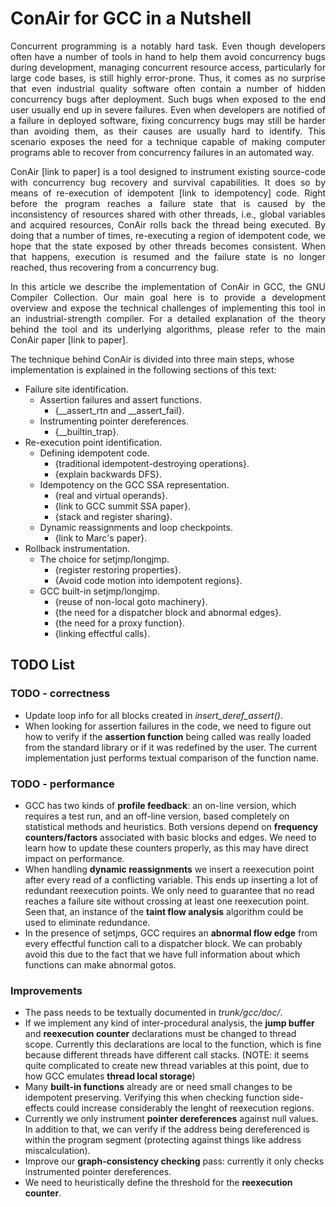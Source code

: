 # ConAir for GCC in a Nutshell

<p style='text-align: justify;'>Concurrent programming is a notably hard task.
Even though developers often have a number of tools in hand to help them avoid
concurrency bugs during development, managing concurrent resource access,
particularly for large code bases, is still highly error-prone. Thus, it comes
as no surprise that even industrial quality software often contain a number of
hidden concurrency bugs after deployment. Such bugs when exposed to the end user
usually end up in severe failures. Even when developers are notified of a
failure in deployed software, fixing concurrency bugs may still be harder than
avoiding them, as their causes are usually hard to identify. This scenario
exposes the need for a technique capable of making computer programs able to
recover from concurrency failures in an automated way.</p>

<p style='text-align: justify;'>ConAir [link to paper] is a tool designed to
instrument existing source-code with concurrency bug recovery and survival
capabilities. It does so by means of re-execution of idempotent [link to
idempotency] code. Right before the program reaches a failure state that is
caused by the inconsistency of resources shared with other threads, i.e., global
variables and acquired resources, ConAir rolls back the thread being executed.
By doing that a number of times, re-executing a region of idempotent code, we
hope that the state exposed by other threads becomes consistent. When that
happens, execution is resumed and the failure state is no longer reached, thus
recovering from a concurrency bug.</p>

<p style='text-align: justify;'>In this article we describe the implementation
of ConAir in GCC, the GNU Compiler Collection. Our main goal here is to provide
a development overview and expose the technical challenges of implementing this
tool in an industrial-strength compiler. For a detailed explanation of the
theory behind the tool and its underlying algorithms, please refer to the main
ConAir paper [link to paper].</p>

The technique behind ConAir is divided into three main steps, whose implementation is explained in the following sections of this text:

  - Failure site identification.
    - Assertion failures and assert functions.
      - {__assert_rtn and __assert_fail}.
    - Instrumenting pointer dereferences.
      - {__builtin_trap}.
  - Re-execution point identification.
    - Defining idempotent code.
      - {traditional idempotent-destroying operations}.
      - {explain backwards DFS}.
    - Idempotency on the GCC SSA representation.
      - {real and virtual operands}.
      - {link to GCC summit SSA paper}.
      - {stack and register sharing}.
    - Dynamic reassignments and loop checkpoints.
      - {link to Marc's paper}.
  - Rollback instrumentation.
    - The choice for setjmp/longjmp.
      - {register restoring properties}.
      - {Avoid code motion into idempotent regions}.
    - GCC built-in setjmp/longjmp.
      - {reuse of non-local goto machinery}.
      - {the need for a dispatcher block and abnormal edges}.
      - {the need for a proxy function}.
      - {linking effectful calls}.


## TODO List

### TODO - correctness
- Update loop info for all blocks created in *insert_deref_assert()*.
- When looking for assertion failures in the code, we need to figure out how to verify if the **assertion function** being called was really loaded from the standard library or if it was redefined by the user. The current implementation just performs textual comparison of the function name.

### TODO - performance
- GCC has two kinds of **profile feedback**: an on-line version, which requires a test run, and an off-line version, based completely on statistical methods and heuristics. Both versions depend on **frequency counters/factors** associated with basic blocks and edges. We need to learn how to update these counters properly, as this may have direct impact on performance.
- When handling **dynamic reassignments** we insert a reexecution point after every read of a conflicting variable. This ends up inserting a lot of redundant reexecution points. We only need to guarantee that no read reaches a failure site without crossing at least one reexecution point. Seen that, an instance of the **taint flow analysis** algorithm could be used to eliminate redundance.
- In the presence of setjmps, GCC requires an **abnormal flow edge** from every effectful function call to a dispatcher block. We can probably avoid this due to the fact that we have full information about which functions can make abnormal gotos.

### Improvements
- The pass needs to be textually documented in *trunk/gcc/doc/*.
- If we implement any kind of inter-procedural analysis, the **jump buffer** and **reexecution counter** declarations must be changed to thread scope. Currently this declarations are local to the function, which is fine because different threads have different call stacks. (NOTE: it seems quite complicated to create new thread variables at this point, due to how GCC emulates **thread local storage**)
- Many **built-in functions** already are or need small changes to be idempotent preserving. Verifying this when checking function side-effects could increase considerably the lenght of reexecution regions.
- Currently we only instrument **pointer dereferences** against null values. In addition to that, we can verify if the address being dereferenced is within the program segment (protecting against things like address miscalculation).
- Improve our **graph-consistency checking** pass: currently it only checks instrumented pointer dereferences.
- We need to heuristically define the threshold for the **reexecution counter**.
